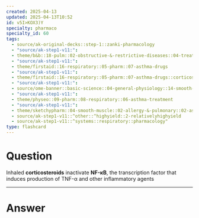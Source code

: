 ```yaml
---
created: 2025-04-13
updated: 2025-04-13T10:52
id: v5I>KOX3)Y
specialty: pharmaco
specialty_id: 60
tags:
  - source/ak-original-decks::step-1::zanki-pharmacology
  - "source/ak-step1-v11:": 
  - theme/b&b::18-pulm::02-obstructive-&-restrictive-diseases::04-treatment-of-copd-&-asthma
  - "source/ak-step1-v11:": 
  - theme/firstaid::16-respiratory::05-pharm::07-asthma-drugs
  - "source/ak-step1-v11:": 
  - theme/firstaid::16-respiratory::05-pharm::07-asthma-drugs::corticosteroids
  - "source/ak-step1-v11:": 
  - source/ome-banner::basic-science::04-general-physiology::14-smooth-muscle
  - "source/ak-step1-v11:": 
  - theme/physeo::09-pharm::08-respiratory::06-asthma-treatment
  - "source/ak-step1-v11:": 
  - theme/sketchypharm::04-smooth-muscle::02-allergy-&-pulmonary::02-asthma-therapy
  - source/ak-step1-v11::^other::^highyield::2-relativelyhighyield
  - source/ak-step1-v11::^systems::respiratory::pharmacology"
type: flashcard
---
```


# Question
Inhaled **corticosteroids** inactivate **NF-κB**, the transcription factor that induces production of TNF-α and other inflammatory agents

---

# Answer
